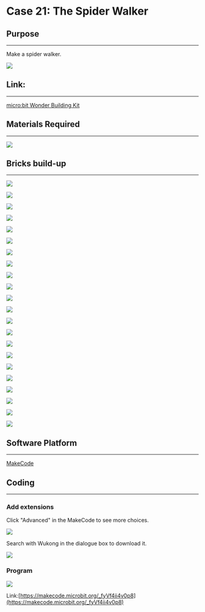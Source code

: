 # Case 21: The Spider Walker

## Purpose
---
Make a spider walker.
 
![](./images/Wonder-Building-Kit-case-21-01.png)

## Link: 
---
[micro:bit Wonder Building Kit](https://www.elecfreaks.com/micro-bit-wonder-building-kit-without-micro-bit-board.html)

## Materials Required
---
![](./images/Wonder-Building-Kit-step-case-21-01.png)
## Bricks build-up
---

![](./images/Wonder-Building-Kit-step-case-21-02.png)

![](./images/Wonder-Building-Kit-step-case-21-03.png)

![](./images/Wonder-Building-Kit-step-case-21-04.png)

![](./images/Wonder-Building-Kit-step-case-21-05.png)

![](./images/Wonder-Building-Kit-step-case-21-06.png)

![](./images/Wonder-Building-Kit-step-case-21-07.png)

![](./images/Wonder-Building-Kit-step-case-21-08.png)

![](./images/Wonder-Building-Kit-step-case-21-09.png)

![](./images/Wonder-Building-Kit-step-case-21-10.png)

![](./images/Wonder-Building-Kit-step-case-21-11.png)

![](./images/Wonder-Building-Kit-step-case-21-12.png)

![](./images/Wonder-Building-Kit-step-case-21-13.png)

![](./images/Wonder-Building-Kit-step-case-21-14.png)

![](./images/Wonder-Building-Kit-step-case-21-15.png)

![](./images/Wonder-Building-Kit-step-case-21-16.png)

![](./images/Wonder-Building-Kit-step-case-21-17.png)

![](./images/Wonder-Building-Kit-step-case-21-18.png)

![](./images/Wonder-Building-Kit-step-case-21-19.png)

![](./images/Wonder-Building-Kit-step-case-21-20.png)

![](./images/Wonder-Building-Kit-step-case-21-21.png)

![](./images/Wonder-Building-Kit-step-case-21-22.png)

![](./images/Wonder-Building-Kit-step-case-21-23.png)

## Software Platform
---
[MakeCode](https://makecode.microbit.org/)

## Coding
---
### Add extensions
Click "Advanced" in the MakeCode to see more choices.
 
![](./images/Wonder-Building-Kit-case-21-02.png)

Search with Wukong in the dialogue box to download it. 

![](./images/Wonder-Building-Kit-case-21-03.png)





### Program
 
![](./images/Wonder-Building-Kit-case-21-04.png)

Link:[https://makecode.microbit.org/_fyVf4ii4v0p8](https://makecode.microbit.org/_fyVf4ii4v0p8)


